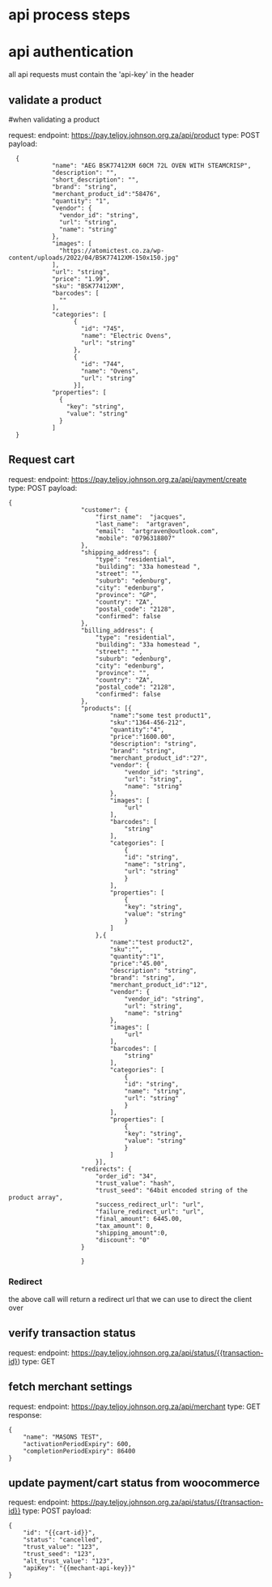 # api process steps 

# api authentication
all api requests must contain the 'api-key' in the header

## validate a product

#when validating a product

request:
 endpoint: https://pay.teljoy.johnson.org.za/api/product
 type: POST
 payload: 

```
  {
			"name": "AEG BSK77412XM 60CM 72L OVEN WITH STEAMCRISP",
			"description": "",
			"short_description": "",
			"brand": "string",
			"merchant_product_id":"58476",
			"quantity": "1",
			"vendor": {
			  "vendor_id": "string",
			  "url": "string",
			  "name": "string"
			},
			"images": [
			  "https://atomictest.co.za/wp-content/uploads/2022/04/BSK77412XM-150x150.jpg" 
			],
			"url": "string",
			"price": "1.99",
			"sku": "BSK77412XM",
			"barcodes": [
			  ""
			],
			"categories": [
				  {
					"id": "745",
					"name": "Electric Ovens",
					"url": "string"
				  },
				  {
					"id": "744",
					"name": "Ovens",
					"url": "string"
				  }],
			"properties": [
			  {
				"key": "string",
				"value": "string"
			  }
			]
  }
```
## Request cart
request:
 endpoint: https://pay.teljoy.johnson.org.za/api/payment/create
 type: POST
 payload: 

```
{
					"customer": {
						"first_name":  "jacques",
						"last_name":  "artgraven",
						"email":  "artgraven@outlook.com",
						"mobile": "0796318807"
					},
					"shipping_address": {
						"type": "residential",
						"building": "33a homestead ",
						"street": "",
						"suburb": "edenburg",
						"city": "edenburg",
						"province": "GP",
						"country": "ZA",
						"postal_code": "2128",
						"confirmed": false
					},
					"billing_address": {
						"type": "residential",
						"building": "33a homestead ",
						"street": "",
						"suburb": "edenburg",
						"city": "edenburg",
						"province": "",
						"country": "ZA",
						"postal_code": "2128",
						"confirmed": false
					},
					"products": [{
							"name":"some test product1",
							"sku":"1364-456-212",
							"quantity":"4",
							"price":"1600.00",
							"description": "string",
							"brand": "string",
							"merchant_product_id":"27",
							"vendor": {
								"vendor_id": "string",
								"url": "string",
								"name": "string"
							},
							"images": [
								"url" 
							],
							"barcodes": [
								"string"
							],
							"categories": [ 
								{
								"id": "string",
								"name": "string",
								"url": "string"
								}
							],
							"properties": [
								{
								"key": "string",
								"value": "string"
								}
							]
						},{
							"name":"test product2",
							"sku":"",
							"quantity":"1",
							"price":"45.00",
							"description": "string",
							"brand": "string",
							"merchant_product_id":"12",
							"vendor": {
								"vendor_id": "string",
								"url": "string",
								"name": "string"
							},
							"images": [
								"url" 
							],
							"barcodes": [
								"string"
							],
							"categories": [ 
								{
								"id": "string",
								"name": "string",
								"url": "string"
								}
							],
							"properties": [
								{
								"key": "string",
								"value": "string"
								}
							]
						}],
					"redirects": {
						"order_id": "34",
						"trust_value": "hash",
						"trust_seed": "64bit encoded string of the product array",
						"success_redirect_url": "url",
						"failure_redirect_url": "url",
						"final_amount": 6445.00,
						"tax_amount": 0,
						"shipping_amount":0, 
						"discount": "0"
					}
					
					}
```

### Redirect 
the above call will return a redirect url that we can use to direct the client over


## verify transaction status

request:
  endpoint: https://pay.teljoy.johnson.org.za/api/status/{{transaction-id})
  type: GET

## fetch merchant settings

request: 
  endpoint: https://pay.teljoy.johnson.org.za/api/merchant
  type: GET
  response: 
```
{
    "name": "MASONS TEST",
    "activationPeriodExpiry": 600,
    "completionPeriodExpiry": 86400
}
```

## update payment/cart status from woocommerce

request:
  endpoint: https://pay.teljoy.johnson.org.za/api/status/{{transaction-id}}
  type: POST
  payload:
```
{
    "id": "{{cart-id}}",
    "status": "cancelled",
    "trust_value": "123",
    "trust_seed": "123",
    "alt_trust_value": "123",
    "apiKey": "{{mechant-api-key}}"
}
```


